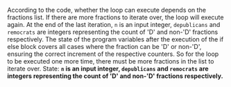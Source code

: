 According to the code, whether the loop can execute depends on the fractions list. If there are more fractions to iterate over, the loop will execute again. At the end of the last iteration, `n` is an input integer, `depublicans` and `remocrats` are integers representing the count of 'D' and non-'D' fractions respectively. The state of the program variables after the execution of the if else block covers all cases where the fraction can be 'D' or non-'D', ensuring the correct increment of the respective counters. So for the loop to be executed one more time, there must be more fractions in the list to iterate over.
State: **`n` is an input integer, `depublicans` and `remocrats` are integers representing the count of 'D' and non-'D' fractions respectively.**